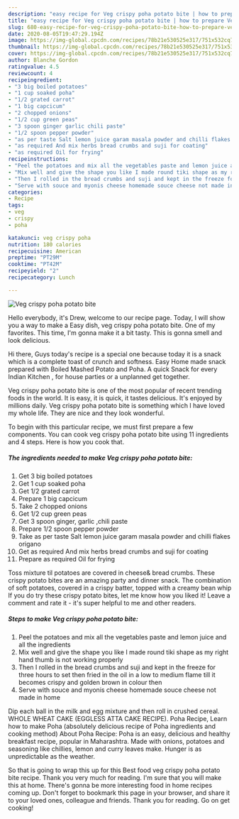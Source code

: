 ```yaml
---
description: "easy recipe for Veg crispy poha potato bite | how to prepare Veg crispy poha potato bite"
title: "easy recipe for Veg crispy poha potato bite | how to prepare Veg crispy poha potato bite"
slug: 680-easy-recipe-for-veg-crispy-poha-potato-bite-how-to-prepare-veg-crispy-poha-potato-bite
date: 2020-08-05T19:47:29.194Z
image: https://img-global.cpcdn.com/recipes/78b21e530525e317/751x532cq70/veg-crispy-poha-potato-bite-recipe-main-photo.jpg
thumbnail: https://img-global.cpcdn.com/recipes/78b21e530525e317/751x532cq70/veg-crispy-poha-potato-bite-recipe-main-photo.jpg
cover: https://img-global.cpcdn.com/recipes/78b21e530525e317/751x532cq70/veg-crispy-poha-potato-bite-recipe-main-photo.jpg
author: Blanche Gordon
ratingvalue: 4.5
reviewcount: 4
recipeingredient:
- "3 big boiled potatoes"
- "1 cup soaked poha"
- "1/2 grated carrot"
- "1 big capcicum"
- "2 chopped onions"
- "1/2 cup green peas"
- "3 spoon ginger garlic chili paste"
- "1/2 spoon pepper powder"
- "as per taste Salt lemon juice garam masala powder and chilli flakes origano"
- "as required And mix herbs bread crumbs and suji for coating"
- "as required Oil for frying"
recipeinstructions:
- "Peel the potatoes and mix all the vegetables paste and lemon juice and all the ingredients"
- "Mix well and give the shape you like I made round tiki shape as my right hand thumb is not working properly"
- "Then I rolled in the bread crumbs and suji and kept in the freeze for three hours to set then fried in the oil in a low to medium flame till it becomes crispy and golden brown in colour then"
- "Serve with souce and myonis cheese homemade souce cheese not made in home"
categories:
- Recipe
tags:
- veg
- crispy
- poha

katakunci: veg crispy poha 
nutrition: 180 calories
recipecuisine: American
preptime: "PT29M"
cooktime: "PT42M"
recipeyield: "2"
recipecategory: Lunch

---
```



![Veg crispy poha potato bite](https://img-global.cpcdn.com/recipes/78b21e530525e317/751x532cq70/veg-crispy-poha-potato-bite-recipe-main-photo.jpg)

Hello everybody, it's Drew, welcome to our recipe page. Today, I will show you a way to make a Easy dish, veg crispy poha potato bite. One of my favorites. This time, I'm gonna make it a bit tasty. This is gonna smell and look delicious.

Hi there, Guys today&#39;s recipe is a special one because today it is a snack which is a complete toast of crunch and softness. Easy Home made snack prepared with Boiled Mashed Potato and Poha. A quick Snack for every Indian Kitchen , for house parties or a unplanned get together.

Veg crispy poha potato bite is one of the most popular of recent trending foods in the world. It is easy, it is quick, it tastes delicious. It's enjoyed by millions daily. Veg crispy poha potato bite is something which I have loved my whole life. They are nice and they look wonderful.


To begin with this particular recipe, we must first prepare a few components. You can cook veg crispy poha potato bite using 11 ingredients and 4 steps. Here is how you cook that.

<!--inarticleads1-->

##### The ingredients needed to make Veg crispy poha potato bite:

1. Get 3 big boiled potatoes
1. Get 1 cup soaked poha
1. Get 1/2 grated carrot
1. Prepare 1 big capcicum
1. Take 2 chopped onions
1. Get 1/2 cup green peas
1. Get 3 spoon ginger, garlic ,chili paste
1. Prepare 1/2 spoon pepper powder
1. Take as per taste Salt lemon juice garam masala powder and chilli flakes origano
1. Get as required And mix herbs bread crumbs and suji for coating
1. Prepare as required Oil for frying


Toss mixture til potatoes are covered in cheese&amp; bread crumbs. These crispy potato bites are an amazing party and dinner snack. The combination of soft potatoes, covered in a crispy batter, topped with a creamy bean whip If you do try these crispy potato bites, let me know how you liked it! Leave a comment and rate it - it&#39;s super helpful to me and other readers. 

<!--inarticleads2-->

##### Steps to make Veg crispy poha potato bite:

1. Peel the potatoes and mix all the vegetables paste and lemon juice and all the ingredients
1. Mix well and give the shape you like I made round tiki shape as my right hand thumb is not working properly
1. Then I rolled in the bread crumbs and suji and kept in the freeze for three hours to set then fried in the oil in a low to medium flame till it becomes crispy and golden brown in colour then
1. Serve with souce and myonis cheese homemade souce cheese not made in home


Dip each ball in the milk and egg mixture and then roll in crushed cereal. WHOLE WHEAT CAKE (EGGLESS ATTA CAKE RECIPE). Poha Recipe, Learn how to make Poha (absolutely delicious recipe of Poha ingredients and cooking method) About Poha Recipe: Poha is an easy, delicious and healthy breakfast recipe, popular in Maharashtra. Made with onions, potatoes and seasoning like chillies, lemon and curry leaves make. Hunger is as unpredictable as the weather. 

So that is going to wrap this up for this Best food veg crispy poha potato bite recipe. Thank you very much for reading. I'm sure that you will make this at home. There's gonna be more interesting food in home recipes coming up. Don't forget to bookmark this page in your browser, and share it to your loved ones, colleague and friends. Thank you for reading. Go on get cooking!
